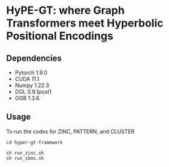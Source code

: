 # HyPE-GT: where Graph Transformers meet Hyperbolic Positional Encodings

## Dependencies

* Pytorch 1.9.0
* CUDA 11.1
* Numpy 1.22.3
* DGL 0.9.1post1
* OGB 1.3.6

## Usage
 To run the codes for ZINC, PATTERN, and CLUSTER
 ```
 cd hyper-gt-framework
 
 sh run_zinc.sh
 sh run_sbms.sh
 ```
 
